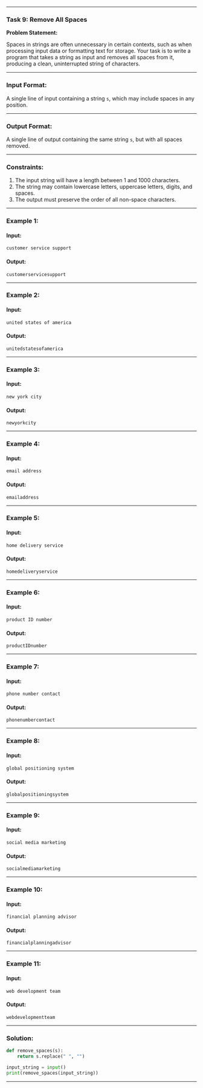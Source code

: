
---

### Task 9: Remove All Spaces

**Problem Statement:**

Spaces in strings are often unnecessary in certain contexts, such as when processing input data or formatting text for storage. Your task is to write a program that takes a string as input and removes all spaces from it, producing a clean, uninterrupted string of characters.

---

### Input Format:

A single line of input containing a string `s`, which may include spaces in any position.

---

### Output Format:

A single line of output containing the same string `s`, but with all spaces removed.

---

### Constraints:

1. The input string will have a length between 1 and 1000 characters.
2. The string may contain lowercase letters, uppercase letters, digits, and spaces.
3. The output must preserve the order of all non-space characters.

---

### Example 1:

#### Input:
```
customer service support
```

#### Output:
```
customerservicesupport
```

---

### Example 2:

#### Input:
```
united states of america
```

#### Output:
```
unitedstatesofamerica
```

---

### Example 3:

#### Input:
```
new york city
```

#### Output:
```
newyorkcity
```

---

### Example 4:

#### Input:
```
email address
```

#### Output:
```
emailaddress
```

---

### Example 5:

#### Input:
```
home delivery service
```

#### Output:
```
homedeliveryservice
```

---

### Example 6:

#### Input:
```
product ID number
```

#### Output:
```
productIDnumber
```

---

### Example 7:

#### Input:
```
phone number contact
```

#### Output:
```
phonenumbercontact
```

---

### Example 8:

#### Input:
```
global positioning system
```

#### Output:
```
globalpositioningsystem
```

---

### Example 9:

#### Input:
```
social media marketing
```

#### Output:
```
socialmediamarketing
```

---

### Example 10:

#### Input:
```
financial planning advisor
```

#### Output:
```
financialplanningadvisor
```

---

### Example 11:

#### Input:
```
web development team
```

#### Output:
```
webdevelopmentteam
```

---

### Solution:

```python
def remove_spaces(s):
    return s.replace(" ", "")

input_string = input()
print(remove_spaces(input_string))
```

---
